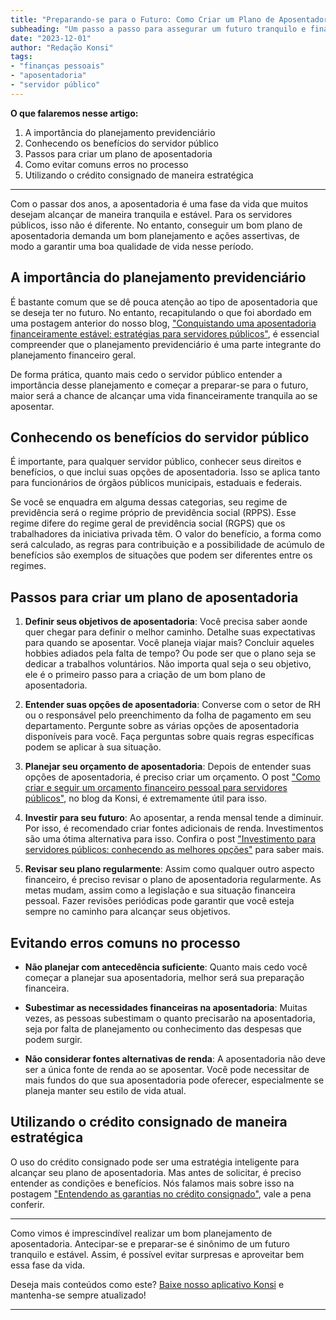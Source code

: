 ```yaml
---
title: "Preparando-se para o Futuro: Como Criar um Plano de Aposentadoria Como Servidor Público" 
subheading: "Um passo a passo para assegurar um futuro tranquilo e financeiramente estável no serviço público"
date: "2023-12-01"
author: "Redação Konsi"
tags:
- "finanças pessoais"
- "aposentadoria"
- "servidor público"
---
```


**O que falaremos nesse artigo:**

1. A importância do planejamento previdenciário
2. Conhecendo os benefícios do servidor público
3. Passos para criar um plano de aposentadoria
4. Como evitar comuns erros no processo
5. Utilizando o crédito consignado de maneira estratégica

---

Com o passar dos anos, a aposentadoria é uma fase da vida que muitos desejam alcançar de maneira tranquila e estável. Para os servidores públicos, isso não é diferente. No entanto, conseguir um bom plano de aposentadoria demanda um bom planejamento e ações assertivas, de modo a garantir uma boa qualidade de vida nesse período. 

## A importância do planejamento previdenciário

É bastante comum que se dê pouca atenção ao tipo de aposentadoria que se deseja ter no futuro. No entanto, recapitulando o que foi abordado em uma postagem anterior do nosso blog, ["Conquistando uma aposentadoria financeiramente estável: estratégias para servidores públicos"](https://konsi.com.br/postagens/conquistando-uma-aposentadoria-financeiramente-estavel-estrategias-para-servidores-publicos), é essencial compreender que o planejamento previdenciário é uma parte integrante do planejamento financeiro geral. 

De forma prática, quanto mais cedo o servidor público entender a importância desse planejamento e começar a preparar-se para o futuro, maior será a chance de alcançar uma vida financeiramente tranquila ao se aposentar. 

## Conhecendo os benefícios do servidor público

É importante, para qualquer servidor público, conhecer seus direitos e benefícios, o que inclui suas opções de aposentadoria. Isso se aplica tanto para funcionários de órgãos públicos municipais, estaduais e federais.

Se você se enquadra em alguma dessas categorias, seu regime de previdência será o regime próprio de previdência social (RPPS). Esse regime difere do regime geral de previdência social (RGPS) que os trabalhadores da iniciativa privada têm. O valor do benefício, a forma como será calculado, as regras para contribuição e a possibilidade de acúmulo de benefícios são exemplos de situações que podem ser diferentes entre os regimes.

## Passos para criar um plano de aposentadoria

1. **Definir seus objetivos de aposentadoria**: Você precisa saber aonde quer chegar para definir o melhor caminho. Detalhe suas expectativas para quando se aposentar. Você planeja viajar mais? Concluir aqueles hobbies adiados pela falta de tempo? Ou pode ser que o plano seja se dedicar a trabalhos voluntários. Não importa qual seja o seu objetivo, ele é o primeiro passo para a criação de um bom plano de aposentadoria. 

2. **Entender suas opções de aposentadoria**: Converse com o setor de RH ou o responsável pelo preenchimento da folha de pagamento em seu departamento. Pergunte sobre as várias opções de aposentadoria disponíveis para você. Faça perguntas sobre quais regras específicas podem se aplicar à sua situação.

3. **Planejar seu orçamento de aposentadoria**: Depois de entender suas opções de aposentadoria, é preciso criar um orçamento. O post ["Como criar e seguir um orçamento financeiro pessoal para servidores públicos"](https://konsi.com.br/postagens/como-criar-e-seguir-um-oramento-financeiro-pessoal-para-servidores-pblicos), no blog da Konsi, é extremamente útil para isso.

4. **Investir para seu futuro**: Ao aposentar, a renda mensal tende a diminuir. Por isso, é recomendado criar fontes adicionais de renda. Investimentos são uma ótima alternativa para isso. Confira o post ["Investimento para servidores públicos: conhecendo as melhores opções"](https://konsi.com.br/postagens/investimento-para-servidores-pblicos-conhecendo-as-melhores-opes) para saber mais.

5. **Revisar seu plano regularmente**: Assim como qualquer outro aspecto financeiro, é preciso revisar o plano de aposentadoria regularmente. As metas mudam, assim como a legislação e sua situação financeira pessoal. Fazer revisões periódicas pode garantir que você esteja sempre no caminho para alcançar seus objetivos.

## Evitando erros comuns no processo

- **Não planejar com antecedência suficiente**: Quanto mais cedo você começar a planejar sua aposentadoria, melhor será sua preparação financeira.

- **Subestimar as necessidades financeiras na aposentadoria**: Muitas vezes, as pessoas subestimam o quanto precisarão na aposentadoria, seja por falta de planejamento ou conhecimento das despesas que podem surgir.

- **Não considerar fontes alternativas de renda**: A aposentadoria não deve ser a única fonte de renda ao se aposentar. Você pode necessitar de mais fundos do que sua aposentadoria pode oferecer, especialmente se planeja manter seu estilo de vida atual.

## Utilizando o crédito consignado de maneira estratégica

O uso do crédito consignado pode ser uma estratégia inteligente para alcançar seu plano de aposentadoria. Mas antes de solicitar, é preciso entender as condições e benefícios. Nós falamos mais sobre isso na postagem ["Entendendo as garantias no crédito consignado"](https://konsi.com.br/postagens/entendendo-as-garantias-no-crdito-consignado), vale a pena conferir.

---

Como vimos é imprescindível realizar um bom planejamento de aposentadoria. Antecipar-se e preparar-se é sinônimo de um futuro tranquilo e estável. Assim, é possível evitar surpresas e aproveitar bem essa fase da vida.

Deseja mais conteúdos como este? [Baixe nosso aplicativo Konsi](https://konsi.com.br/baixar-o-app) e mantenha-se sempre atualizado!

---
